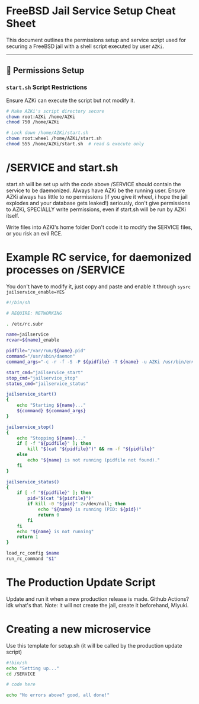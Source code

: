 # FreeBSD Jail Service Setup Cheat Sheet

This document outlines the permissions setup and service script used for securing a FreeBSD jail with a shell script executed by user `AZKi`.

---

## 🔐 Permissions Setup

### `start.sh` Script Restrictions

Ensure AZKi can execute the script but not modify it.

```sh
# Make AZKi's script directory secure
chown root:AZKi /home/AZKi
chmod 750 /home/AZKi

# Lock down /home/AZKi/start.sh
chown root:wheel /home/AZKi/start.sh
chmod 555 /home/AZKi/start.sh  # read & execute only
```

# /SERVICE and start.sh

start.sh will be set up with the code above
/SERVICE should contain the service to be daemonized.
Always have AZKi be the running user.
Ensure AZKi always has little to no permissions (if you give it wheel, i hope the jail explodes and your database gets leaked!)
seriously, don't give permissions to AZKi, SPECIALLY write permissions, even if start.sh will be run by AZKi itself.

Write files into AZKI's home folder
Don't code it to modify the SERVICE files, or you risk an evil RCE.

# Example RC service, for daemonized processes on /SERVICE
You don't have to modify it, just copy and paste and enable it through `sysrc jailservice_enable=YES`

```sh
#!/bin/sh

# REQUIRE: NETWORKING

. /etc/rc.subr

name=jailservice
rcvar=${name}_enable

pidfile="/var/run/${name}.pid"
command="/usr/sbin/daemon"
command_args="-c -r -f -S -P ${pidfile} -T ${name} -u AZKi /usr/bin/env /start.sh"

start_cmd="jailservice_start"
stop_cmd="jailservice_stop"
status_cmd="jailservice_status"

jailservice_start()
{
    echo "Starting ${name}..."
    ${command} ${command_args}
}

jailservice_stop() 
{
    echo "Stopping ${name}..."
    if [ -f "${pidfile}" ]; then
        kill "$(cat "${pidfile}")" && rm -f "${pidfile}"
    else
        echo "${name} is not running (pidfile not found)."
    fi
}

jailservice_status()
{
    if [ -f "${pidfile}" ]; then
        pid="$(cat "${pidfile}")"
        if kill -0 "${pid}" 2>/dev/null; then
            echo "${name} is running (PID: ${pid})"
            return 0
        fi
    fi
    echo "${name} is not running"
    return 1
}

load_rc_config $name
run_rc_command "$1"
```

# The Production Update Script

Update and run it when a new production release is made. Github Actions? idk what's that.
Note: it will not create the jail, create it beforehand, Miyuki.

# Creating a new microservice

Use this template for setup.sh (it will be called by the production update script)

```sh
#!bin/sh
echo "Setting up..."
cd /SERVICE

# code here

echo "No errors above? good, all done!"
```